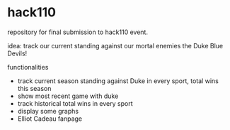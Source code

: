 # hack110
repository for final submission to hack110 event.

idea: track our current standing against our mortal enemies the Duke Blue Devils!

functionalities
- track current season standing against Duke in every sport, total wins this season
- show most recent game with duke
- track historical total wins in every sport
- display some graphs
- Elliot Cadeau fanpage
